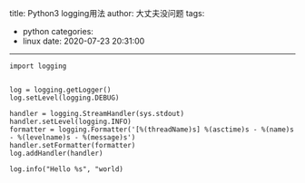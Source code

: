 title: Python3 logging用法
author: 大丈夫没问题
tags:
  - python
categories:
  - linux
date: 2020-07-23 20:31:00
---
```
import logging


log = logging.getLogger()
log.setLevel(logging.DEBUG)

handler = logging.StreamHandler(sys.stdout)
handler.setLevel(logging.INFO)
formatter = logging.Formatter('[%(threadName)s] %(asctime)s - %(name)s - %(levelname)s - %(message)s')
handler.setFormatter(formatter)
log.addHandler(handler)

log.info("Hello %s", "world)
```